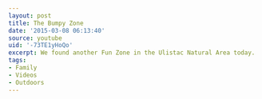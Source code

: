 ```yaml
---
layout: post
title: The Bumpy Zone
date: '2015-03-08 06:13:40'
source: youtube
uid: '-73TE1yHoQo'
excerpt: We found another Fun Zone in the Ulistac Natural Area today.
tags:
- Family
- Videos
- Outdoors
---
```

